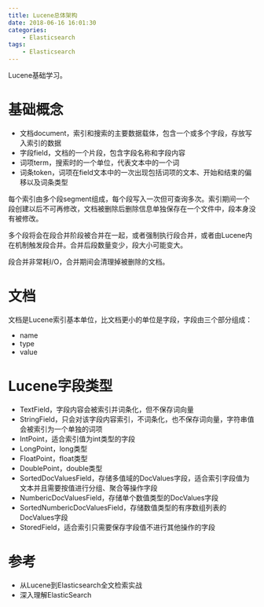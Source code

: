 ```yaml
---
title: Lucene总体架构
date: 2018-06-16 16:01:30
categories: 
	- Elasticsearch
tags:
	- Elasticsearch
---
```


Lucene基础学习。

<!--more-->

# 基础概念

- 文档document，索引和搜索的主要数据载体，包含一个或多个字段，存放写入索引的数据
- 字段field，文档的一个片段，包含字段名称和字段内容
- 词项term，搜索时的一个单位，代表文本中的一个词
- 词条token，词项在field文本中的一次出现包括词项的文本、开始和结束的偏移以及词条类型

每个索引由多个段segment组成，每个段写入一次但可查询多次。索引期间一个段创建以后不可再修改，文档被删除后删除信息单独保存在一个文件中，段本身没有被修改。

多个段将会在段合并阶段被合并在一起，或者强制执行段合并，或者由Lucene内在机制触发段合并。合并后段数量变少，段大小可能变大。

段合并非常耗I/O，合并期间会清理掉被删除的文档。



# 文档

文档是Lucene索引基本单位，比文档更小的单位是字段，字段由三个部分组成：

- name
- type
- value

# Lucene字段类型

- TextField，字段内容会被索引并词条化，但不保存词向量
- StringField，只会对该字段内容索引，不词条化，也不保存词向量，字符串值会被索引为一个单独的词项
- IntPoint，适合索引值为int类型的字段
- LongPoint，long类型
- FloatPoint，float类型
- DoublePoint，double类型
- SortedDocValuesField，存储多值域的DocValues字段，适合索引字段值为文本并且需要按值进行分组、聚合等操作字段
- NumbericDocValuesField，存储单个数值类型的DocValues字段
- SortedNumbericDocValuesField，存储数值类型的有序数组列表的DocValues字段
- StoredField，适合索引只需要保存字段值不进行其他操作的字段

# 参考

- 从Lucene到Elasticsearch全文检索实战
- 深入理解ElasticSearch

